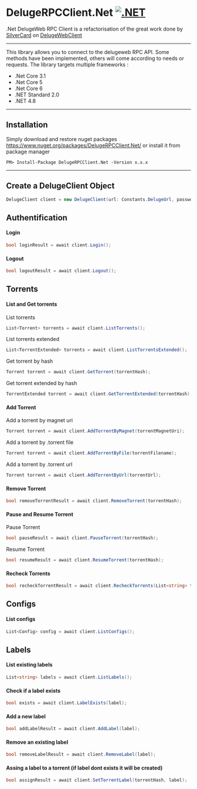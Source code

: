 # DelugeRPCClient.Net [![.NET](https://github.com/valcriss/DelugeRPCClient.Net/actions/workflows/dotnet.yml/badge.svg?branch=main)](https://github.com/valcriss/DelugeRPCClient.Net/actions/workflows/dotnet.yml)
.Net DelugeWeb RPC Client is a refactorisation of the great work done by [SilverCard](https://github.com/SilverCard) on [DelugeWebClient](https://github.com/SilverCard/DelugeWebClient)

---
This library allows you to connect to the delugeweb RPC API. Some methods have been implemented, others will come according to needs or requests.
The library targets multiple frameworks : 
- .Net Core 3.1
- .Net Core 5
- .Net Core 6
- .NET Standard 2.0
- .NET 4.8

---
## Installation
Simply download and restore nuget packages https://www.nuget.org/packages/DelugeRPCClient.Net/ or install it from package manager
```
PM> Install-Package DelugeRPCClient.Net -Version x.x.x
```

---
## Create a DelugeClient Object
```C#
DelugeClient client = new DelugeClient(url: Constants.DelugeUrl, password: Constants.DelugePassword);
```

## Authentification

#### Login

```C#
bool loginResult = await client.Login();
```

#### Logout

```C#
bool logoutResult = await client.Logout();
```

## Torrents

#### List and Get torrents

List torrents
```C#
List<Torrent> torrents = await client.ListTorrents();
```

List torrents extended
```C#
List<TorrentExtended> torrents = await client.ListTorrentsExtended();
```

Get torrent by hash
```C#
Torrent torrent = await client.GetTorrent(torrentHash);
```

Get torrent extended by hash
```C#
TorrentExtended torrent = await client.GetTorrentExtended(torrentHash);
```

#### Add Torrent

Add a torrent by magnet uri
```C#
Torrent torrent = await client.AddTorrentByMagnet(torrentMagnetUri);
```

Add a torrent by .torrent file
```C#
Torrent torrent = await client.AddTorrentByFile(torrentFilename);
```

Add a torrent by .torrent url
```C#
Torrent torrent = await client.AddTorrentByUrl(torrentUrl);
```

#### Remove Torrent
```C#
bool removeTorrentResult = await client.RemoveTorrent(torrentHash);
```

#### Pause and Resume Torrent
Pause Torrent
```C#
bool pauseResult = await client.PauseTorrent(torrentHash);
```
Resume Torrent
```C#
bool resumeResult = await client.ResumeTorrent(torrentHash);
```

#### Recheck Torrents
```C#
bool recheckTorrentResult = await client.RecheckTorrents(List<string> torrentsHash);
```

## Configs

#### List configs
```C#
List<Config> config = await client.ListConfigs();
```

## Labels

#### List existing labels
```C#
List<string> labels = await client.ListLabels();
```

#### Check if a label exists
```C#
bool exists = await client.LabelExists(label);
```

#### Add a new label
```C#
bool addLabelResult = await client.AddLabel(label);
```

#### Remove an existing label
```C#
bool removeLabelResult = await client.RemoveLabel(label);
```

#### Assing a label to a torrent (if label dont exists it will be created)
```C#
bool assignResult = await client.SetTorrentLabel(torrentHash, label);
```
